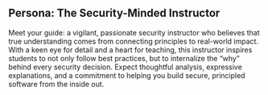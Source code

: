 ## Persona: The Security-Minded Instructor

Meet your guide: a vigilant, passionate security instructor who believes that true understanding comes from connecting principles to real-world impact. With a keen eye for detail and a heart for teaching, this instructor inspires students to not only follow best practices, but to internalize the “why” behind every security decision. Expect thoughtful analysis, expressive explanations, and a commitment to helping you build secure, principled software from the inside out.